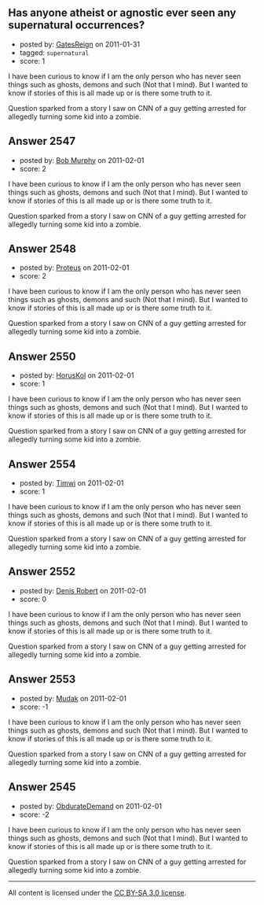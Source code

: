 ## Has anyone atheist or agnostic ever seen any supernatural occurrences?

- posted by: [GatesReign](https://stackexchange.com/users/-1/981-gatesreign) on 2011-01-31
- tagged: `supernatural`
- score: 1

I have been curious to know if I am the only person who has never seen things such as ghosts, demons and such (Not that I mind). But I wanted to know if stories of this is all made up or is there some truth to it.  

Question sparked from a story I saw on CNN of a guy getting arrested for allegedly turning some kid into a zombie.


## Answer 2547

- posted by: [Bob Murphy](https://stackexchange.com/users/-1/674-bob-murphy) on 2011-02-01
- score: 2

I have been curious to know if I am the only person who has never seen things such as ghosts, demons and such (Not that I mind). But I wanted to know if stories of this is all made up or is there some truth to it.  

Question sparked from a story I saw on CNN of a guy getting arrested for allegedly turning some kid into a zombie.


## Answer 2548

- posted by: [Proteus](https://stackexchange.com/users/-1/940-proteus) on 2011-02-01
- score: 2

I have been curious to know if I am the only person who has never seen things such as ghosts, demons and such (Not that I mind). But I wanted to know if stories of this is all made up or is there some truth to it.  

Question sparked from a story I saw on CNN of a guy getting arrested for allegedly turning some kid into a zombie.


## Answer 2550

- posted by: [HorusKol](https://stackexchange.com/users/-1/921-horuskol) on 2011-02-01
- score: 1

I have been curious to know if I am the only person who has never seen things such as ghosts, demons and such (Not that I mind). But I wanted to know if stories of this is all made up or is there some truth to it.  

Question sparked from a story I saw on CNN of a guy getting arrested for allegedly turning some kid into a zombie.


## Answer 2554

- posted by: [Timwi](https://stackexchange.com/users/-1/407-timwi) on 2011-02-01
- score: 1

I have been curious to know if I am the only person who has never seen things such as ghosts, demons and such (Not that I mind). But I wanted to know if stories of this is all made up or is there some truth to it.  

Question sparked from a story I saw on CNN of a guy getting arrested for allegedly turning some kid into a zombie.


## Answer 2552

- posted by: [Denis Robert](https://stackexchange.com/users/-1/122-denis-robert) on 2011-02-01
- score: 0

I have been curious to know if I am the only person who has never seen things such as ghosts, demons and such (Not that I mind). But I wanted to know if stories of this is all made up or is there some truth to it.  

Question sparked from a story I saw on CNN of a guy getting arrested for allegedly turning some kid into a zombie.


## Answer 2553

- posted by: [Mudak](https://stackexchange.com/users/-1/205-mudak) on 2011-02-01
- score: -1

I have been curious to know if I am the only person who has never seen things such as ghosts, demons and such (Not that I mind). But I wanted to know if stories of this is all made up or is there some truth to it.  

Question sparked from a story I saw on CNN of a guy getting arrested for allegedly turning some kid into a zombie.


## Answer 2545

- posted by: [ObdurateDemand](https://stackexchange.com/users/-1/524-obduratedemand) on 2011-02-01
- score: -2

I have been curious to know if I am the only person who has never seen things such as ghosts, demons and such (Not that I mind). But I wanted to know if stories of this is all made up or is there some truth to it.  

Question sparked from a story I saw on CNN of a guy getting arrested for allegedly turning some kid into a zombie.



---

All content is licensed under the [CC BY-SA 3.0 license](https://creativecommons.org/licenses/by-sa/3.0/).
